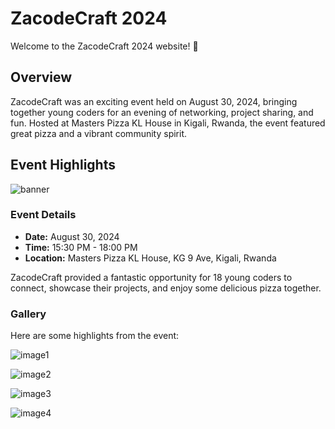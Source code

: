 # ZacodeCraft 2024

Welcome to the ZacodeCraft 2024 website! 🎉

## Overview

ZacodeCraft was an exciting event held on August 30, 2024, bringing together young coders for an evening of networking, project sharing, and fun. Hosted at Masters Pizza KL House in Kigali, Rwanda, the event featured great pizza and a vibrant community spirit. 

## Event Highlights

![banner](https://github.com/user-attachments/assets/75d75cd2-4b1e-4549-b2d7-5c28f73f509f)


### Event Details

- **Date:** August 30, 2024
- **Time:** 15:30 PM - 18:00 PM
- **Location:** Masters Pizza KL House, KG 9 Ave, Kigali, Rwanda

ZacodeCraft provided a fantastic opportunity for 18 young coders to connect, showcase their projects, and enjoy some delicious pizza together. 

### Gallery

Here are some highlights from the event:


![image1](https://github.com/user-attachments/assets/4adc830a-d437-4510-a691-b924e64e99a4)

 ![image2](https://github.com/user-attachments/assets/27d7c790-e66f-48d7-8108-8762dc73e4be)

![image3](https://github.com/user-attachments/assets/fdc8596e-dc1b-4bf3-8c8f-aa9520e77b47)

![image4](https://github.com/user-attachments/assets/1edfe356-07cd-4b3c-bb45-406db1c2badd)


